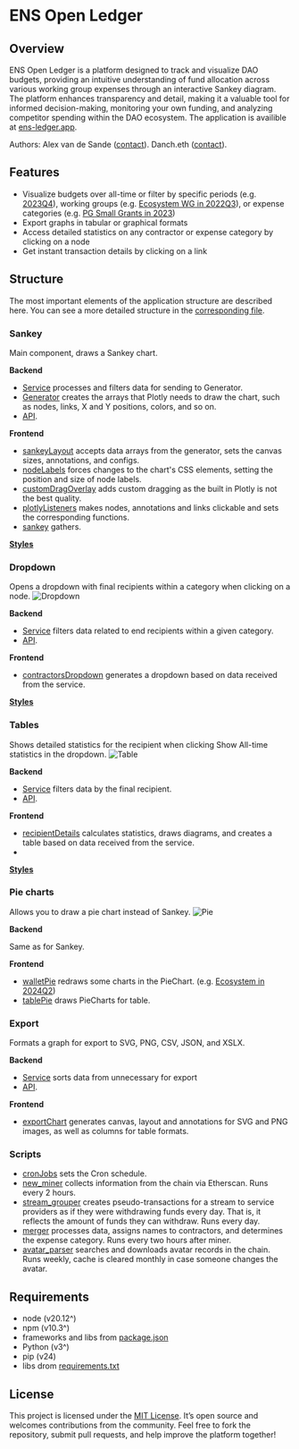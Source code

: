 # ENS Open Ledger
## Overview

ENS Open Ledger is a platform designed to track and visualize DAO budgets, providing an intuitive understanding of fund allocation across various working group expenses through an interactive Sankey diagram. The platform enhances transparency and detail, making it a valuable tool for informed decision-making, monitoring your own funding, and analyzing competitor spending within the DAO ecosystem. The application is availible at [ens-ledger.app](ens-ledger.app).

Authors: 
Alex van de Sande ([contact](https://discuss.ens.domains/u/avsa/summary)).
Danch.eth ([contact](https://t.me/danch_quixote)).

## Features

- Visualize budgets over all-time or filter by specific periods (e.g. [2023Q4](https://ens-ledger.app/quarter/2023Q4)), working groups (e.g. [Ecosystem WG in 2022Q3](https://ens-ledger.app/quarter/2022Q3/Ecosystem)), or expense categories (e.g. [PG Small Grants in 2023](https://ens-ledger.app/year/2023/category/PG%20Small%20Grants))
- Export graphs in tabular or graphical formats
- Access detailed statistics on any contractor or expense category by clicking on a node
- Get instant transaction details by clicking on a link

## Structure

The most important elements of the application structure are described here. You can see a more detailed structure in the [corresponding file](https://github.com/danchousz/ens_open_ledger/blob/main/project_structure.md).

### Sankey
Main component, draws a Sankey chart.

__Backend__

- [Service](https://github.com/danchousz/ens_open_ledger/blob/main/backend/services/sankeyService.mjs) processes and filters data for sending to Generator.
- [Generator](https://github.com/danchousz/ens_open_ledger/blob/main/backend/utils/sankeyDataGenerator.mjs) creates the arrays that Plotly needs to draw the chart, such as nodes, links, X and Y positions, colors, and so on.
- [API](https://github.com/danchousz/ens_open_ledger/blob/main/backend/api/sankeyRoutes.mjs).

__Frontend__

- [sankeyLayout](https://github.com/danchousz/ens_open_ledger/blob/main/frontend/js/modules/sankey/sankeyLayout.js) accepts data arrays from the generator, sets the canvas sizes, annotations, and configs.
- [nodeLabels](https://github.com/danchousz/ens_open_ledger/blob/main/frontend/js/modules/sankey/nodeLabels.js) forces changes to the chart's CSS elements, setting the position and size of node labels.
- [customDragOverlay](https://github.com/danchousz/ens_open_ledger/blob/main/frontend/js/modules/sankey/customDragOverlay.js) adds custom dragging as the built in Plotly is not the best quality.
- [plotlyListeners](https://github.com/danchousz/ens_open_ledger/blob/main/frontend/js/modules/sankey/plotlyListeners.js) makes nodes, annotations and links clickable and sets the corresponding functions.
- [sankey](https://github.com/danchousz/ens_open_ledger/blob/main/frontend/js/modules/sankey/sankey.js) gathers.

[__Styles__](https://github.com/danchousz/ens_open_ledger/blob/main/frontend/components/sankey.css)

### Dropdown
Opens a dropdown with final recipients within a category when clicking on a node.
![Dropdown](https://i.ibb.co/L8DqNnY/2024-10-15-18-24-20.png)

__Backend__

- [Service](https://github.com/danchousz/ens_open_ledger/blob/main/backend/services/dropdownService.mjs) filters data related to end recipients within a given category.
- [API](https://github.com/danchousz/ens_open_ledger/blob/main/backend/api/dropdownRoutes.mjs).

__Frontend__

- [contractorsDropdown](https://github.com/danchousz/ens_open_ledger/blob/main/frontend/js/modules/dropdown/contractorsDropdown.js) generates a dropdown based on data received from the service.

[__Styles__](https://github.com/danchousz/ens_open_ledger/blob/main/frontend/components/dropdown.css)

### Tables
Shows detailed statistics for the recipient when clicking Show All-time statistics in the dropdown.
![Table](https://i.ibb.co/yyvNfLd/2024-10-15-18-47-07.png)

__Backend__

- [Service](https://github.com/danchousz/ens_open_ledger/blob/main/backend/services/recipientDetailsService.mjs) filters data by the final recipient.
- [API](https://github.com/danchousz/ens_open_ledger/blob/main/backend/api/recipientDetailsRoutes.mjs).

__Frontend__ 

- [recipientDetails](https://github.com/danchousz/ens_open_ledger/blob/main/frontend/js/modules/tables/recipientDetails.js) сalculates statistics, draws diagrams, and creates a table based on data received from the service.
- 
[__Styles__](https://github.com/danchousz/ens_open_ledger/blob/main/frontend/components/recipientDetails.css)

### Pie charts
Allows you to draw a pie chart instead of Sankey.
![Pie](https://i.ibb.co/hgdZnt2/2024-10-15-18-57-29.png)

__Backend__

Same as for Sankey.

__Frontend__

- [walletPie](https://github.com/danchousz/ens_open_ledger/blob/main/frontend/js/modules/pie/walletPie.js) redraws some charts in the PieChart. (e.g. [Ecosystem in 2024Q2](https://ens-ledger.app/quarter/2024Q2/Ecosystem))
- [tablePie](https://github.com/danchousz/ens_open_ledger/blob/main/frontend/js/modules/pie/tablePie.js) draws PieCharts for table.

### Export 
Formats a graph for export to SVG, PNG, CSV, JSON, and XSLX.

__Backend__

- [Service](https://github.com/danchousz/ens_open_ledger/blob/main/backend/services/exportService.mjs) sorts data from unnecessary for export
- [API](https://github.com/danchousz/ens_open_ledger/blob/main/backend/api/exportRoutes.mjs).

__Frontend__ 

- [exportChart](https://github.com/danchousz/ens_open_ledger/blob/main/frontend/js/services/exportChart.js) generates canvas, layout and annotations for SVG and PNG images, as well as columns for table formats.

### Scripts

- [cronJobs](https://github.com/danchousz/ens_open_ledger/blob/main/backend/utils/cronJobs.mjs) sets the Cron schedule.
- [new_miner](https://github.com/danchousz/ens_open_ledger/blob/main/scripts/data_miner/new_miner.py) collects information from the chain via Etherscan. Runs every 2 hours.
- [stream_grouper](https://github.com/danchousz/ens_open_ledger/blob/main/scripts/data_miner/stream_grouper.py) creates pseudo-transactions for a stream to service providers as if they were withdrawing funds every day. That is, it reflects the amount of funds they can withdraw. Runs every day.
- [merger](https://github.com/danchousz/ens_open_ledger/blob/main/scripts/data_miner/merger.py) processes data, assigns names to contractors, and determines the expense category. Runs every two hours after miner.
- [avatar_parser](https://github.com/danchousz/ens_open_ledger/blob/main/scripts/avatar_parser/parser.mjs) searches and downloads avatar records in the chain. Runs weekly, cache is cleared monthly in case someone changes the avatar.

## Requirements

- node (v20.12^)
- npm (v10.3^)
- frameworks and libs from [package.json](https://github.com/danchousz/ens_open_ledger/blob/main/package.json)
- Python (v3^)
- pip (v24)
- libs drom [requirements.txt](https://github.com/danchousz/ens_open_ledger/blob/main/requirements.txt)

## License

This project is licensed under the [MIT License](https://github.com/danchousz/ens_open_ledger/blob/main/LICENSE.txt). It’s open source and welcomes contributions from the community. Feel free to fork the repository, submit pull requests, and help improve the platform together!